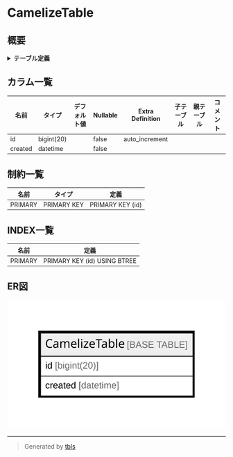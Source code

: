 # CamelizeTable

## 概要

<details>
<summary><strong>テーブル定義</strong></summary>

```sql
CREATE TABLE `CamelizeTable` (
  `id` bigint(20) NOT NULL AUTO_INCREMENT,
  `created` datetime NOT NULL,
  PRIMARY KEY (`id`)
) ENGINE=InnoDB DEFAULT CHARSET=latin1
```

</details>

## カラム一覧

| 名前      | タイプ        | デフォルト値       | Nullable | Extra Definition | 子テーブル      | 親テーブル      | コメント     |
| ------- | ---------- | ------------ | -------- | ---------------- | ---------- | ---------- | -------- |
| id      | bigint(20) |              | false    | auto_increment   |            |            |          |
| created | datetime   |              | false    |                  |            |            |          |

## 制約一覧

| 名前      | タイプ         | 定義               |
| ------- | ----------- | ---------------- |
| PRIMARY | PRIMARY KEY | PRIMARY KEY (id) |

## INDEX一覧

| 名前      | 定義                           |
| ------- | ---------------------------- |
| PRIMARY | PRIMARY KEY (id) USING BTREE |

## ER図

![er](CamelizeTable.svg)

---

> Generated by [tbls](https://github.com/k1LoW/tbls)

